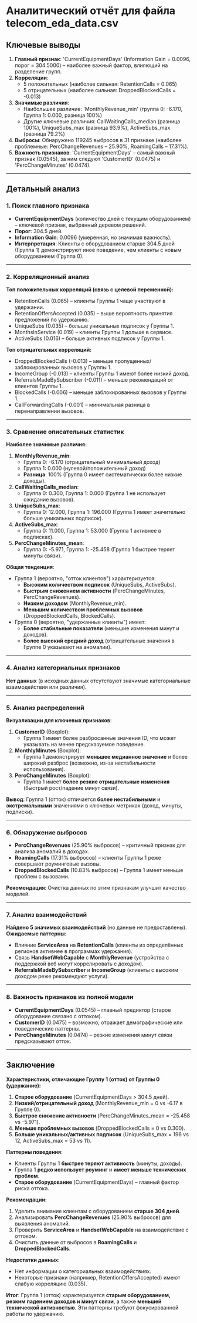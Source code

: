 

# Аналитический отчёт для файла telecom_eda_data.csv

## Ключевые выводы
1. **Главный признак**: 'CurrentEquipmentDays' (Information Gain = 0.0096, порог = 304.5000) – наиболее важный фактор, влияющий на разделение групп.
2. **Корреляции**: 
   - 5 положительных (наиболее сильная: RetentionCalls = 0.065)
   - 5 отрицательных (наиболее сильная: DroppedBlockedCalls = -0.013)
3. **Значимые различия**:
   - Наибольшее различие: 'MonthlyRevenue_min' (группа 0: -6.170, Группа 1: 0.000, разница 100%)
   - Другие ключевые различия: CallWaitingCalls_median (разница 100%), UniqueSubs_max (разница 93.9%), ActiveSubs_max (разница 79.2%)
4. **Выбросы**: Обнаружено 119245 выбросов в 31 признаке (наиболее проблемные: PercChangeRevenues – 25.90%, RoamingCalls – 17.31%).
5. **Важность признаков**: 'CurrentEquipmentDays' – самый важный признак (0.0545), за ним следуют 'CustomerID' (0.0475) и 'PercChangeMinutes' (0.0474).

---

## Детальный анализ

### 1. Поиск главного признака
- **CurrentEquipmentDays** (количество дней с текущим оборудованием) – ключевой признак, выбранный деревом решений.
- **Порог**: 304.5 дней.
- **Information Gain**: 0.0096 (умеренная, но значимая важность).
- **Интерпретация**: Клиенты с оборудованием старше 304.5 дней (Группа 1) демонстрируют иное поведение, чем клиенты с новым оборудованием (Группа 0).

---

### 2. Корреляционный анализ
**Топ положительных корреляций (связь с целевой переменной):**
- RetentionCalls (0.065) – клиенты Группы 1 чаще участвуют в удержании.
- RetentionOffersAccepted (0.035) – выше вероятность принятия предложений по удержанию.
- UniqueSubs (0.035) – больше уникальных подписок у Группы 1.
- MonthsInService (0.019) – клиенты Группы 1 дольше в сервисе.
- ActiveSubs (0.016) – больше активных подписок у Группы 1.

**Топ отрицательных корреляций:**
- DroppedBlockedCalls (-0.013) – меньше пропущенных/заблокированных вызовов у Группы 1.
- IncomeGroup (-0.013) – клиенты Группы 1 имеют более низкий доход.
- ReferralsMadeBySubscriber (-0.011) – меньше рекомендаций от клиентов Группы 1.
- BlockedCalls (-0.006) – меньше заблокированных вызовов у Группы 1.
- CallForwardingCalls (-0.001) – минимальная разница в перенаправлении вызовов.

---

### 3. Сравнение описательных статистик
**Наиболее значимые различия:**
1. **MonthlyRevenue_min**:
   - Группа 0: -6.170 (отрицательный минимальный доход)
   - Группа 1: 0.000 (нулевой/положительный доход)
   - **Разница**: 100% (Группа 0 имеет систематически более низкие доходы).
2. **CallWaitingCalls_median**:
   - Группа 0: 0.300, Группа 1: 0.000 (Группа 1 не использует ожидание вызовов).
3. **UniqueSubs_max**:
   - Группа 0: 12.000, Группа 1: 196.000 (Группа 1 имеет значительно больше уникальных подписок).
4. **ActiveSubs_max**:
   - Группа 0: 11.000, Группа 1: 53.000 (Группа 1 активнее в подписках).
5. **PercChangeMinutes_mean**:
   - Группа 0: -5.971, Группа 1: -25.458 (Группа 1 быстрее теряет минуты связи).

**Общая тенденция**:
- Группа 1 (вероятно, "отток клиентов") характеризуется:
  - **Высоким количеством подписок** (UniqueSubs, ActiveSubs).
  - **Быстрым снижением активности** (PercChangeMinutes, PercChangeRevenues).
  - **Низким доходом** (MonthlyRevenue_min).
  - **Меньшим количеством проблемных вызовов** (DroppedBlockedCalls, BlockedCalls).
- Группа 0 (вероятно, "удержанные клиенты") имеет:
  - **Более стабильные показатели** (меньшие изменения минут и доходов).
  - **Более высокий средний доход** (отрицательные значения в Группе 0 указывают на аномалии).

---

### 4. Анализ категориальных признаков
**Нет данных** (в исходных данных отсутствуют значимые категориальные взаимодействия или различия).

---

### 5. Анализ распределений
**Визуализации для ключевых признаков**:
1. **CustomerID** (Boxplot):
   - Группа 1 имеет более разбросанные значения ID, что может указывать на менее предсказуемое поведение.
2. **MonthlyMinutes** (Boxplot):
   - Группа 1 демонстрирует **меньшее медианное значение** и более широкий разброс (возможно, из-за нестабильности использования).
3. **PercChangeMinutes** (Boxplot):
   - Группа 1 имеет **более резкие отрицательные изменения** (быстрый рост/падение минут связи).

**Вывод**: Группа 1 (отток) отличается **более нестабильными** и **экстремальными** значениями в ключевых метриках (доход, минуты, подписки).

---

### 6. Обнаружение выбросов
- **PercChangeRevenues** (25.90% выбросов) – критичный признак для анализа аномалий в доходах.
- **RoamingCalls** (17.31% выбросов) – клиенты Группы 1 реже совершают роуминговые вызовы.
- **DroppedBlockedCalls** (10.83% выбросов) – Группа 1 имеет меньше проблем с вызовами.

**Рекомендация**: Очистка данных по этим признакам улучшит качество моделей.

---

### 7. Анализ взаимодействий
**Найдено 5 значимых взаимодействий** (но данные не предоставлены).  
**Ожидаемые паттерны**:
- Влияние **ServiceArea** на **RetentionCalls** (клиенты из определённых регионов активнее в программах удержания).
- Связь **HandsetWebCapable** с **MonthlyRevenue** (устройства с поддержкой веб могут коррелировать с доходом).
- **ReferralsMadeBySubscriber** и **IncomeGroup** (клиенты с высоким доходом реже рекомендуют услуги).

---

### 8. Важность признаков из полной модели
- **CurrentEquipmentDays** (0.0545) – главный предиктор (старое оборудование связано с оттоком).
- **CustomerID** (0.0475) – возможно, отражает демографические или поведенческие паттерны.
- **PercChangeMinutes** (0.0474) – резкие изменения минут связи предсказывают отток.

---

## Заключение
**Характеристики, отличающие Группу 1 (отток) от Группы 0 (удержание):**
1. **Старое оборудование** (CurrentEquipmentDays > 304.5 дней).
2. **Низкий/отрицательный доход** (MonthlyRevenue_min = 0 vs -6.17 в Группе 0).
3. **Быстрое снижение активности** (PercChangeMinutes_mean = -25.458 vs -5.971).
4. **Меньше проблемных вызовов** (DroppedBlockedCalls = 0 vs 0.300).
5. **Больше уникальных/активных подписок** (UniqueSubs_max = 196 vs 12, ActiveSubs_max = 53 vs 11).

**Паттерны поведения**:
- Клиенты Группы 1 **быстрее теряют активность** (минуты, доходы).
- Группа 1 **редко использует роуминг** и **имеет меньше технических проблем**.
- **Старое оборудование** (CurrentEquipmentDays) – главный фактор риска оттока.

**Рекомендации**:
1. Уделить внимание клиентам с оборудованием **старше 304 дней**.
2. Анализировать **PercChangeRevenues** (25.90% выбросов) для выявления аномалий.
3. Проверить **ServiceArea** и **HandsetWebCapable** на взаимодействие с оттоком.
4. Очистить данные от выбросов в **RoamingCalls** и **DroppedBlockedCalls**.

**Недостатки данных**:
- Нет информации о категориальных взаимодействиях.
- Некоторые признаки (например, RetentionOffersAccepted) имеют слабую корреляцию (0.035).

**Итог**: Группа 1 (отток) характеризуется **старым оборудованием, резким падением доходов и минут связи**, а также **меньшей технической активностью**. Эти паттерны требуют фокусированной работы по удержанию.